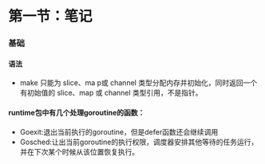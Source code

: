 # 第一节：笔记

### 基础

#### 语法

* make 只能为 slice、ma p或 channel 类型分配内存并初始化，同时返回一个有初始值的 slice、map 或 channel 类型引用，不是指针。

#### runtime包中有几个处理goroutine的函数：

* Goexit:退出当前执行的goroutine，但是defer函数还会继续调用
* Gosched:让出当前goroutine的执行权限，调度器安排其他等待的任务运行，并在下次某个时候从该位置恢复执行。